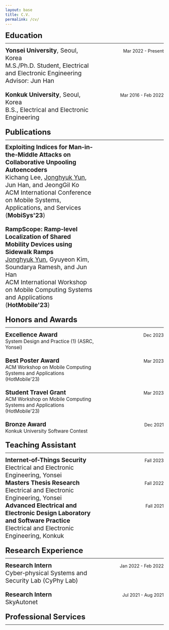 ```yaml
---
layout: base
title: C.V.
permalink: /cv/
---
```



<style>
/* Default CSS for section titles */
.section-title {
  font-size: 1.5rem;
  margin-bottom: 10px;
}

/* Default CSS for sub-section titles */
.sub-section-title {
  font-size: 1.2rem;
  margin-bottom: 10px;
}

/* CSS for section titles on smaller screens (e.g., mobile) */
@media (max-width: 768px) {
  .section-title {
    font-size: 1.2rem;
  }
  
  .sub-section-title {
    font-size: 1rem;
  }
}

/* Add equal margin to all sections and subsections */
.section {
  margin-bottom: 20px;
}

/* Sub-section style */
.sub-section {
  display: table;
  width: 100%;
}

.sub-section-content {
  display: table-row;
  vertical-align: top;
}

.sub-section-title {
  display: table-cell;
  padding-right: 15px;
  width: 60%;
}

.sub-section-date {
  display: table-cell;
  text-align: right;
  width: 40%;
}
</style>

<div class="section-title"><strong>Education</strong></div>
<hr style="margin-top: 5px; margin-bottom: 10px;"> 
<!-- Yonsei University -->
<div class="section">
  <div class="sub-section">
    <div class="sub-section-content">
      <div class="sub-section-title">
        <strong>Yonsei University</strong>, Seoul, Korea<br>
        M.S./Ph.D. Student, Electrical and Electronic Engineering<br>
        Advisor: Jun Han
      </div>
      <div class="sub-section-date">
        Mar 2022 - Present
      </div>
    </div>
  </div>
</div>

<!-- Konkuk University -->
<div class="section">
  <div class="sub-section">
    <div class="sub-section-content">
      <div class="sub-section-title">
        <strong>Konkuk University</strong>, Seoul, Korea<br>
        B.S., Electrical and Electronic Engineering
      </div>
      <div class="sub-section-date">
        Mar 2016 - Feb 2022
      </div>
    </div>
  </div>
</div>

<!-- Publications -->
<div class="section-title"><strong>Publications</strong></div>
<hr style="margin-top: 5px; margin-bottom: 10px;"> 

<!-- MobiSys'23 Demo -->
<div class="section">
  <div class="sub-section">
    <div class="sub-section-content">
      <div class="sub-section-title">
        <strong>Exploiting Indices for Man-in-the-Middle Attacks on Collaborative Unpooling Autoencoders</strong><br>
        Kichang Lee, <u>Jonghyuk Yun</u>, Jun Han, and JeongGil Ko<br>
        ACM International Conference on Mobile Systems, Applications, and Services (<strong>MobiSys'23</strong>)<br>
      </div>
      <div class="sub-section-date">
      </div>
    </div>
  </div>
</div>

<!-- HotMobile'23 -->
<div class="section">
  <div class="sub-section">
    <div class="sub-section-content">
      <div class="sub-section-title">
        <strong>RampScope: Ramp-level Localization of Shared Mobility Devices using Sidewalk Ramps</strong><br>
        <u>Jonghyuk Yun</u>, Gyuyeon Kim, Soundarya Ramesh, and Jun Han<br>
        ACM International Workshop on Mobile Computing Systems and Applications (<strong>HotMobile'23</strong>)
      </div>
      <div class="sub-section-date">
      </div>
    </div>
  </div>
</div>

<!-- Honors and Awards -->
<div class="section-title"><strong>Honors and Awards</strong></div>
<hr style="margin-top: 5px; margin-bottom: 10px;">

<div class="section">
  <div class="sub-section">
    <div class="sub-section-content">
      <div class="sub-section-title">
        <strong>Excellence Award<br></strong>
        <span style="font-size: 0.8em;">System Design and Practice (1) (ASRC, Yonsei)</span>
      </div>
      <div class="sub-section-date">
        Dec 2023
      </div>
    </div>
  </div>
</div>
<!-- Repeat for other awards, following the same structure -->
<div class="section">
  <div class="sub-section">
    <div class="sub-section-content">
      <div class="sub-section-title">
        <strong>Best Poster Award<br></strong>
        <span style="font-size: 0.8em;">ACM Workshop on Mobile Computing Systems and Applications (HotMobile'23)</span>
      </div>
      <div class="sub-section-date">
        Mar 2023
      </div>
    </div>
  </div>
</div>
<!-- Continue adding more entries here -->
<div class="section">
  <div class="sub-section">
    <div class="sub-section-content">
      <div class="sub-section-title">
        <strong>Student Travel Grant<br></strong>
        <span style="font-size: 0.8em;">ACM Workshop on Mobile Computing Systems and Applications (HotMobile'23)</span>
      </div>
      <div class="sub-section-date">
        Mar 2023
      </div>
    </div>
  </div>
</div>
<div class="section">
  <div class="sub-section">
    <div class="sub-section-content">
      <div class="sub-section-title">
        <strong>Bronze Award<br></strong>
        <span style="font-size: 0.8em;">Konkuk University Software Contest</span>
      </div>
      <div class="sub-section-date">
        Dec 2021
      </div>
    </div>
  </div>
</div>

<!-- Teaching Assistant -->
<div class="section-title"><strong>Teaching Assistant</strong></div>
<hr style="margin-top: 5px; margin-bottom: 10px;">

<div class="section">
  <!-- Internet-of-Things Security -->
  <div class="sub-section">
    <div class="sub-section-content">
      <div class="sub-section-title">
        <strong>Internet-of-Things Security</strong><br>
        Electrical and Electronic Engineering, Yonsei
      </div>
      <div class="sub-section-date">
        Fall 2023
      </div>
    </div>
  </div>

  <!-- Masters Thesis Research -->
  <div class="sub-section">
    <div class="sub-section-content">
      <div class="sub-section-title">
        <strong>Masters Thesis Research</strong><br>
        Electrical and Electronic Engineering, Yonsei
      </div>
      <div class="sub-section-date">
        Fall 2022
      </div>
    </div>
  </div>

  <!-- Advanced Electrical and Electronic Design Laboratory and Software Practice -->
  <div class="sub-section">
    <div class="sub-section-content">
      <div class="sub-section-title">
        <strong>Advanced Electrical and Electronic Design Laboratory and Software Practice</strong><br>
        Electrical and Electronic Engineering, Konkuk
      </div>
      <div class="sub-section-date">
        Fall 2021
      </div>
    </div>
  </div>
</div>

<!-- Research Experience -->
<div class="section-title"><strong>Research Experience</strong></div>
<hr style="margin-top: 5px; margin-bottom: 10px;">

<div class="section">
  <div class="sub-section">
    <div class="sub-section-content">
      <div class="sub-section-title">
        <strong>Research Intern</strong><br>
        Cyber-physical Systems and Security Lab (CyPhy Lab)
      </div>
      <div class="sub-section-date">
        Jan 2022 - Feb 2022
      </div>
    </div>
  </div>
</div>

<div class="section">
  <div class="sub-section">
    <div class="sub-section-content">
      <div class="sub-section-title">
        <strong>Research Intern</strong><br>
        SkyAutonet 
      </div>
      <div class="sub-section-date">
        Jul 2021 - Aug 2021
      </div>
    </div>
  </div>
</div>

<!-- Professional Services -->
<div class="section-title"><strong>Professional Services</strong></div>
<hr style="margin-top: 5px; margin-bottom: 10px;">

<div class="section">
  <!-- Add your professional service entries here -->
</div>
